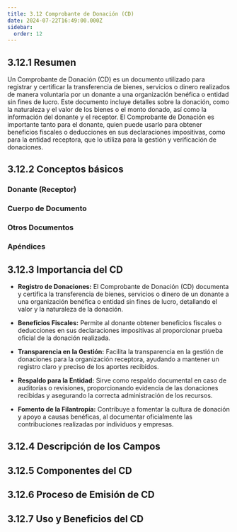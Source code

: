 ```yaml
---
title: 3.12 Comprobante de Donación (CD)
date: 2024-07-22T16:49:00.000Z
sidebar:
  order: 12
---
```

## 3.12.1 Resumen

Un Comprobante de Donación (CD) es un documento utilizado para registrar y certificar la transferencia de bienes, servicios o dinero realizados de manera voluntaria por un donante a una organización benéfica o entidad sin fines de lucro. Este documento incluye detalles sobre la donación, como la naturaleza y el valor de los bienes o el monto donado, así como la información del donante y el receptor. El Comprobante de Donación es importante tanto para el donante, quien puede usarlo para obtener beneficios fiscales o deducciones en sus declaraciones impositivas, como para la entidad receptora, que lo utiliza para la gestión y verificación de donaciones.


## 3.12.2 Conceptos básicos

### **Donante (Receptor)**

### **Cuerpo de Documento**

### **Otros Documentos**

### **Apéndices**

## 3.12.3 Importancia del CD

- **Registro de Donaciones:** El Comprobante de Donación (CD) documenta y certifica la transferencia de bienes, servicios o dinero de un donante a una organización benéfica o entidad sin fines de lucro, detallando el valor y la naturaleza de la donación.

- **Beneficios Fiscales:** Permite al donante obtener beneficios fiscales o deducciones en sus declaraciones impositivas al proporcionar prueba oficial de la donación realizada.

- **Transparencia en la Gestión:** Facilita la transparencia en la gestión de donaciones para la organización receptora, ayudando a mantener un registro claro y preciso de los aportes recibidos.

- **Respaldo para la Entidad:** Sirve como respaldo documental en caso de auditorías o revisiones, proporcionando evidencia de las donaciones recibidas y asegurando la correcta administración de los recursos.

- **Fomento de la Filantropía:** Contribuye a fomentar la cultura de donación y apoyo a causas benéficas, al documentar oficialmente las contribuciones realizadas por individuos y empresas.

## 3.12.4 Descripción de los Campos
## 3.12.5 Componentes del CD
## 3.12.6 Proceso de Emisión de CD
## 3.12.7 Uso y Beneficios del CD
